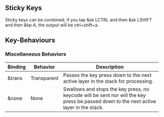 ## Sticky Keys
Sticky keys can be combined; if you tap &sk LCTRL and then &sk LSHIFT and then &kp A, the output will be ctrl+shift+a.

## Key-Behaviours

### Miscellaneous Behaviors
| Binding  | Behavior    | Description |
|----------|------------|-------------|
| &trans   | Transparent | Passes the key press down to the next active layer in the stack for processing. |
| &none    | None       | Swallows and stops the key press, no keycode will be sent nor will the key press be passed down to the next active layer in the stack. |
